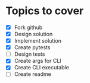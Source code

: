 # Topics to cover

- [x] Fork github  
- [x] Design solution
- [x] Implement solution
- [x] Create pytests
- [ ] Design tests
- [x] Create args for CLI
- [x] Create CLI executable
- [ ] Create readme
